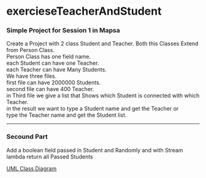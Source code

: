 # exercieseTeacherAndStudent
<h3>Simple Project for Session 1 in Mapsa</h3>
<p>Create a Project with 2 class Student and Teacher. Both this Classes Extend from Person Class.<br>
Person Class has one field name.<br> 
each Student can have one Teacher.<br>
each Teacher can have Many Students.<br>
We have three files.<br>
first file can have 2000000 Students.<br>
second file can have 400 Teacher.<br>
in Third file we give a list that Shows which Student is connected with which Teacher.<br>
in the result we want to type a Student name and get the Teacher or<br>
type the Teacher name and get the Student list.
</p>
<hr>
<h3>Secound Part</h3>
<p>Add a boolean field passed in Student and Randomly and with Stream lambda return all Passed Students</p>



<p><a href="https://app.creately.com/diagram/XdMEePx73vs">UML Class Diagram</a></p>

